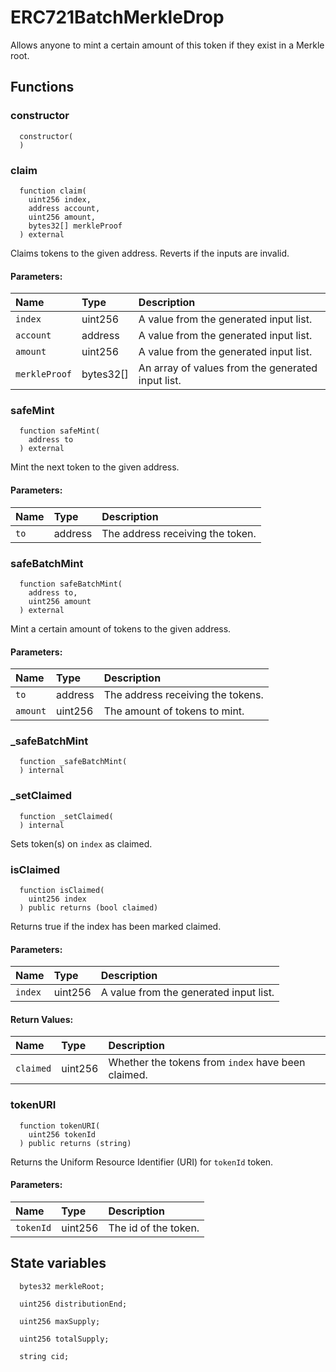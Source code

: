 # ERC721BatchMerkleDrop

Allows anyone to mint a certain amount of this token if they exist in a Merkle root.



## Functions
### constructor
```solidity
  constructor(
  ) 
```




### claim
```solidity
  function claim(
    uint256 index,
    address account,
    uint256 amount,
    bytes32[] merkleProof
  ) external
```
Claims tokens to the given address. Reverts if the inputs are invalid.


#### Parameters:
| Name | Type | Description                                                          |
| :--- | :--- | :------------------------------------------------------------------- |
|`index` | uint256 | A value from the generated input list.
|`account` | address | A value from the generated input list.
|`amount` | uint256 | A value from the generated input list.
|`merkleProof` | bytes32[] | An array of values from the generated input list.

### safeMint
```solidity
  function safeMint(
    address to
  ) external
```
Mint the next token to the given address.


#### Parameters:
| Name | Type | Description                                                          |
| :--- | :--- | :------------------------------------------------------------------- |
|`to` | address | The address receiving the token.

### safeBatchMint
```solidity
  function safeBatchMint(
    address to,
    uint256 amount
  ) external
```
Mint a certain amount of tokens to the given address.


#### Parameters:
| Name | Type | Description                                                          |
| :--- | :--- | :------------------------------------------------------------------- |
|`to` | address | The address receiving the tokens.
|`amount` | uint256 | The amount of tokens to mint.

### _safeBatchMint
```solidity
  function _safeBatchMint(
  ) internal
```




### _setClaimed
```solidity
  function _setClaimed(
  ) internal
```
Sets token(s) on `index` as claimed.



### isClaimed
```solidity
  function isClaimed(
    uint256 index
  ) public returns (bool claimed)
```
Returns true if the index has been marked claimed.


#### Parameters:
| Name | Type | Description                                                          |
| :--- | :--- | :------------------------------------------------------------------- |
|`index` | uint256 | A value from the generated input list.

#### Return Values:
| Name                           | Type          | Description                                                                  |
| :----------------------------- | :------------ | :--------------------------------------------------------------------------- |
|`claimed`| uint256 | Whether the tokens from `index` have been claimed.
### tokenURI
```solidity
  function tokenURI(
    uint256 tokenId
  ) public returns (string)
```

Returns the Uniform Resource Identifier (URI) for `tokenId` token.
#### Parameters:
| Name | Type | Description                                                          |
| :--- | :--- | :------------------------------------------------------------------- |
|`tokenId` | uint256 | The id of the token.






## State variables
```solidity
  bytes32 merkleRoot;

  uint256 distributionEnd;

  uint256 maxSupply;

  uint256 totalSupply;

  string cid;
```
